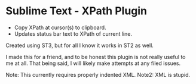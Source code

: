 Sublime Text - XPath Plugin
============

- Copy XPath at cursor(s) to clipboard.
- Updates status bar text to XPath of current line.

Created using ST3, but for all I know it works in ST2 as well.

I made this for a friend, and to be honest this plugin is not really useful to me at all.
That being said, I will likely make attempts at any filed issues.

Note:  This currently requires properly indented XML.
Note2:  XML is stupid.
